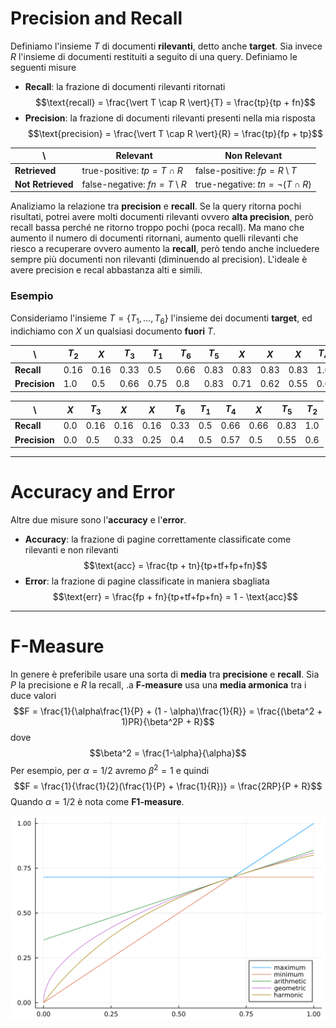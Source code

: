 # Precision and Recall
Definiamo l'insieme $T$ di documenti **rilevanti**, detto anche **target**.
Sia invece $R$ l'insieme di documenti restituiti a seguito di una query.
Definiamo le seguenti misure

- **Recall**: la frazione di documenti rilevanti ritornati $$\text{recall} = \frac{\vert T \cap R \vert}{T} = \frac{tp}{tp + fn}$$
- **Precision**: la frazione di documenti rilevanti presenti nella mia risposta $$\text{precision} = \frac{\vert T \cap R \vert}{R} = \frac{tp}{fp + tp}$$

\ | **Relevant** | **Non Relevant**
---|---|---
**Retrieved** | true-positive: $tp = T \cap R$ | false-positive: $fp = R \setminus T$
**Not Retrieved** | false-negative: $fn = T \setminus R$ | true-negative: $tn = \lnot (T \cap R)$

Analiziamo la relazione tra **precision** e **recall**.
Se la query ritorna pochi risultati, potrei avere molti documenti rilevanti ovvero **alta precision**, però recall bassa perché ne ritorno troppo pochi (poca recall).
Ma mano che aumento il numero di documenti ritornani, aumento quelli rilevanti che riesco a recuperare ovvero aumento la **recall**, però tendo anche incluedere sempre più documenti non rilevanti (diminuendo al precision).
L'ideale è avere precision e recal abbastanza alti e simili.

### Esempio
Consideriamo l'insieme $T = \lbrace T_1, ..., T_6 \rbrace$ l'insieme dei documenti **target**, ed indichiamo con $X$ un qualsiasi documento **fuori** $T$.

\ | $T_2$ | $X$ | $T_3$ | $T_1$ | $T_6$ | $T_5$ | $X$ | $X$ | $X$ | $T_4$
---|---|---|---|---|---|---|---|---|---|---
**Recall** | 0.16 | 0.16 | 0.33 | 0.5 | 0.66 | 0.83 | 0.83 | 0.83 | 0.83 | 1.0
**Precision** | 1.0 | 0.5 | 0.66 | 0.75 | 0.8 | 0.83 | 0.71 | 0.62 | 0.55 | 0.6

\ | $X$ | $T_3$ | $X$ | $X$ | $T_6$ | $T_1$ | $T_4$ | $X$ | $T_5$ | $T_2$
---|---|---|---|---|---|---|---|---|---|---
**Recall** | 0.0 | 0.16 | 0.16 | 0.16 | 0.33 | 0.5 | 0.66 | 0.66 | 0.83 | 1.0
**Precision** | 0.0 | 0.5 | 0.33 | 0.25 | 0.4 | 0.5 | 0.57 | 0.5 | 0.55 | 0.6

------------
# Accuracy and Error
Altre due misure sono l'**accuracy** e l'**error**.
- **Accuracy**: la frazione di pagine correttamente classificate come rilevanti e non rilevanti $$\text{acc} = \frac{tp + tn}{tp+tf+fp+fn}$$
- **Error**: la frazione di pagine classificate in maniera sbagliata $$\text{err} = \frac{fp + fn}{tp+tf+fp+fn} = 1 - \text{acc}$$

----------
# F-Measure
In genere è preferibile usare una sorta di **media** tra **precisione** e **recall**.
Sia $P$ la precisione e $R$ la recall, .a **F-measure** usa una **media armonica** tra i duce valori $$F = \frac{1}{\alpha\frac{1}{P} + (1 - \alpha)\frac{1}{R}} = \frac{(\beta^2 + 1)PR}{\beta^2P + R}$$ dove $$\beta^2 = \frac{1-\alpha}{\alpha}$$
Per esempio, per $\alpha = 1/2$ avremo $\beta^2 = 1$ e quindi
$$F = \frac{1}{\frac{1}{2}(\frac{1}{P} + \frac{1}{R})} = \frac{2RP}{P + R}$$
Quando $\alpha = 1/2$ è nota come **F1-measure**.

![](./img/IR_precision_recall_1.png)

